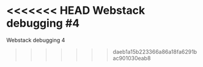 <<<<<<< HEAD
Webstack debugging #4
=======
Webstack debugging 4
>>>>>>> daeb1a15b223366a86a18fa6291bac901030eab8
